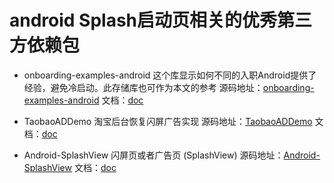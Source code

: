 # android Splash启动页相关的优秀第三方依赖包

* onboarding-examples-android 这个库显示如何不同的入职Android提供了经验，避免冷启动。此存储库也可作为本文的参考
源码地址：[onboarding-examples-android](https://github.com/saulmm/onboarding-examples-android) 文档：[doc](https://github.com/saulmm/onboarding-examples-android/blob/master/README.md)

* TaobaoADDemo 淘宝后台恢复闪屏广告实现
源码地址：[TaobaoADDemo](https://github.com/lixplor/TaobaoADDemo) 文档：[doc](https://github.com/lixplor/TaobaoADDemo/blob/master/README.md)

* Android-SplashView 闪屏页或者广告页 (SplashView) 
源码地址：[Android-SplashView](https://github.com/jkyeo/Android-SplashView) 文档：[doc](https://github.com/jkyeo/Android-SplashView/blob/master/README.md)


